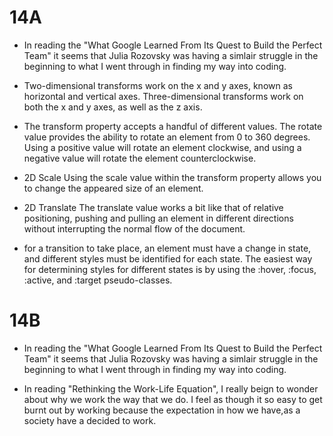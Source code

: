 # 14A

- In reading the "What Google Learned From Its Quest to Build the Perfect Team" it seems that Julia Rozovsky was 
having a simlair struggle in the beginning to what I went through in finding my way into coding.

- Two-dimensional transforms work on the x and y axes, known as horizontal and vertical axes. 
Three-dimensional transforms work on both the x and y axes, as well as the z axis.

- The transform property accepts a handful of different values. The rotate value provides the ability to rotate an element from 0 to 360 degrees. 
Using a positive value will rotate an element clockwise, and using a negative value will rotate the element counterclockwise.

- 2D Scale
Using the scale value within the transform property allows you to change the appeared size of an element.

- 2D Translate
The translate value works a bit like that of relative positioning, pushing and pulling an element in different directions without interrupting the normal flow of the document.

- for a transition to take place, an element must have a change in state, and different styles must be identified for each state. The easiest way for determining styles for different states is by using the :hover, :focus, :active, and :target pseudo-classes.

# 14B

-  In reading the "What Google Learned From Its Quest to Build the Perfect Team" it seems that Julia Rozovsky was 
having a simlair struggle in the beginning to what I went through in finding my way into coding.

- In reading "Rethinking the Work-Life Equation", I really beign to wonder about why we work the way that we do. 
I feel as though it so easy to get burnt out by working because the expectation in how we have,as a society have a decided to work.
